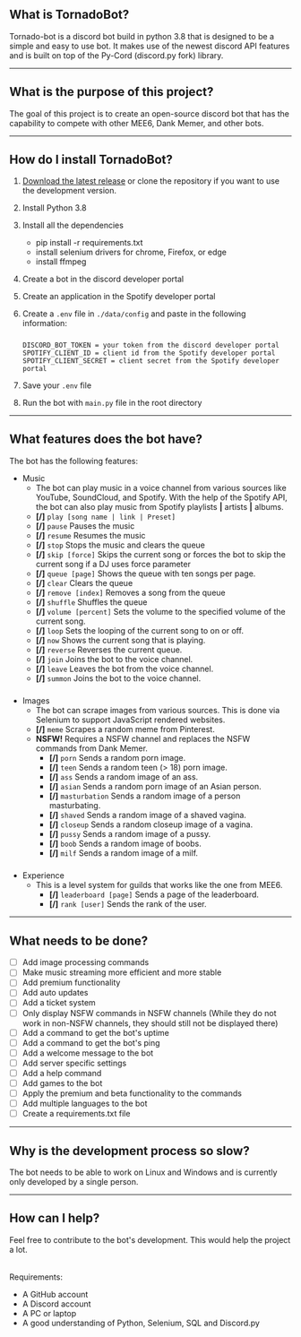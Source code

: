 ## What is TornadoBot?
Tornado-bot is a discord bot build in python 3.8 that is designed to be a simple and easy to use bot. It makes use of 
the newest discord API features and is built on top of the Py-Cord (discord.py fork) library.

---

## What is the purpose of this project?
The goal of this project is to create an open-source discord bot that has the capability to compete with other MEE6, 
Dank Memer, and other bots. 

---

## How do I install TornadoBot?
 1. [Download the latest release](https://github.com/staubtornado/tornado-bot/releases) or clone the repository if you want to use the development version.
 2. Install Python 3.8
 3. Install all the dependencies 
    - pip install -r requirements.txt
    - install selenium drivers for chrome, Firefox, or edge
    - install ffmpeg
 4. Create a bot in the discord developer portal
 5. Create an application in the Spotify developer portal
 6. Create a `.env` file in `./data/config` and paste in the following information:

    #####

        DISCORD_BOT_TOKEN = your token from the discord developer portal
        SPOTIFY_CLIENT_ID = client id from the Spotify developer portal
        SPOTIFY_CLIENT_SECRET = client secret from the Spotify developer portal
 7. Save your `.env` file
 8. Run the bot with `main.py` file in the root directory  

---

## What features does the bot have?
The bot has the following features:
- Music
    - The bot can play music in a voice channel from various sources like YouTube, SoundCloud, and Spotify. With the 
  help of the Spotify API, the bot can also play music from Spotify playlists **|** artists **|** albums. 
    - **[/]** `play [song name | link | Preset]`
    - **[/]** `pause` Pauses the music
    - **[/]** `resume` Resumes the music
    - **[/]** `stop` Stops the music and clears the queue
    - **[/]** `skip [force]` Skips the current song or forces the bot to skip the current song if a DJ uses force 
                              parameter
    - **[/]** `queue [page]` Shows the queue with ten songs per page.
    - **[/]** `clear` Clears the queue
    - **[/]** `remove [index]` Removes a song from the queue
    - **[/]** `shuffle` Shuffles the queue
    - **[/]** `volume [percent]` Sets the volume to the specified volume of the current song.
    - **[/]** `loop` Sets the looping of the current song to on or off.
    - **[/]** `now` Shows the current song that is playing.
    - **[/]** `reverse` Reverses the current queue.
    - **[/]** `join` Joins the bot to the voice channel.
    - **[/]** `leave` Leaves the bot from the voice channel.
    - **[/]** `summon` Joins the bot to the voice channel.

#####

- Images
    - The bot can scrape images from various sources. This is done via Selenium to support JavaScript rendered websites.
    - **[/]** `meme` Scrapes a random meme from Pinterest.
    - **NSFW!** Requires a NSFW channel and replaces the NSFW commands from Dank Memer.
      - **[/]** `porn` Sends a random porn image.
      - **[/]** `teen` Sends a random teen (> 18) porn image.
      - **[/]** `ass` Sends a random image of an ass.
      - **[/]** `asian` Sends a random porn image of an Asian person.
      - **[/]** `masturbation` Sends a random image of a person masturbating.
      - **[/]** `shaved` Sends a random image of a shaved vagina.
      - **[/]** `closeup` Sends a random closeup image of a vagina.
      - **[/]** `pussy` Sends a random image of a pussy.
      - **[/]** `boob` Sends a random image of boobs.
      - **[/]** `milf` Sends a random image of a milf.
      
#####

- Experience
  - This is a level system for guilds that works like the one from MEE6. 
    - **[/]** `leaderboard [page]` Sends a page of the leaderboard.
    - **[/]** `rank [user]` Sends the rank of the user.

---

## What needs to be done?
- [ ] Add image processing commands
- [ ] Make music streaming more efficient and more stable
- [ ] Add premium functionality
- [ ] Add auto updates
- [ ] Add a ticket system
- [ ] Only display NSFW commands in NSFW channels (While they do not work in non-NSFW channels, they should still not 
      be displayed there)
- [ ] Add a command to get the bot's uptime
- [ ] Add a command to get the bot's ping
- [ ] Add a welcome message to the bot
- [ ] Add server specific settings
- [ ] Add a help command
- [ ] Add games to the bot
- [ ] Apply the premium and beta functionality to the commands
- [ ] Add multiple languages to the bot
- [ ] Create a requirements.txt file

---

## Why is the development process so slow?
The bot needs to be able to work on Linux and Windows and is currently only developed by a single person.

---

## How can I help?
Feel free to contribute to the bot's development. This would help the project a lot.

######

Requirements:
   - A GitHub account
   - A Discord account
   - A PC or laptop
   - A good understanding of Python, Selenium, SQL and Discord.py
